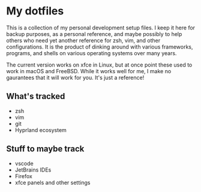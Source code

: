 # My dotfiles

This is a collection of my personal development setup files. I keep it here for
backup purposes, as a personal reference, and maybe possibly to help others who
need yet another reference for zsh, vim, and other configurations. It is the
product of dinking around with various frameworks, programs, and shells on
various operating systems over many years. 

The current version works on xfce in Linux, but at once point these used to
work in macOS and FreeBSD. While it works well for me, I make no gaurantees
that it will work for you. It's just a reference!

## What's tracked

* zsh
* vim
* git
* Hyprland ecosystem

## Stuff to maybe track

* vscode
* JetBrains IDEs
* Firefox
* xfce panels and other settings
